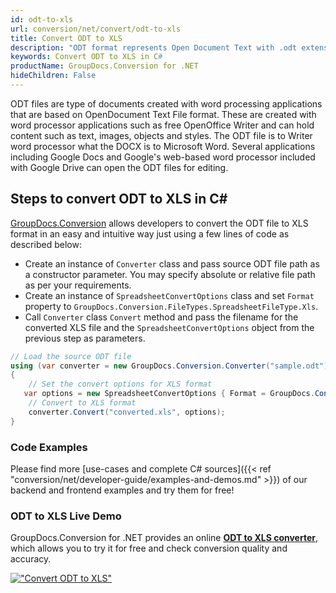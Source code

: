 ```yaml
---
id: odt-to-xls
url: conversion/net/convert/odt-to-xls
title: Convert ODT to XLS
description: "ODT format represents Open Document Text with .odt extension. Learn how to convert ODT to XLS file programmatically in C# language using GroupDocs.Conversion for .NET library."
keywords: Convert ODT to XLS in C#
productName: GroupDocs.Conversion for .NET
hideChildren: False
---
```


ODT files are type of documents created with word processing applications that are based on OpenDocument Text File format. These are created with word processor applications such as free OpenOffice Writer and can hold content such as text, images, objects and styles. The ODT file is to Writer word processor what the DOCX is to Microsoft Word. Several applications including Google Docs and Google's web-based word processor included with Google Drive can open the ODT files for editing.

## Steps to convert ODT to XLS in C#

[GroupDocs.Conversion](https://products.groupdocs.com/conversion/net) allows developers to convert the ODT file to XLS format in an easy and intuitive way just using a few lines of code as described below:

* Create an instance of `Converter` class and pass source ODT file path as a constructor parameter. You may specify absolute or relative file path as per your requirements. 
* Create an instance of `SpreadsheetConvertOptions` class and set `Format` property to `GroupDocs.Conversion.FileTypes.SpreadsheetFileType.Xls`.
* Call `Converter` class `Convert` method and pass the filename for the converted XLS file and the `SpreadsheetConvertOptions` object from the previous step as parameters.

```csharp
// Load the source ODT file
using (var converter = new GroupDocs.Conversion.Converter("sample.odt"))
{
    // Set the convert options for XLS format
   var options = new SpreadsheetConvertOptions { Format = GroupDocs.Conversion.FileTypes.SpreadsheetFileType.Xls };
    // Convert to XLS format
    converter.Convert("converted.xls", options);
}
```

### Code Examples

Please find more [use-cases and complete C# sources]({{< ref "conversion/net/developer-guide/examples-and-demos.md" >}}) of our backend and frontend examples and try them for free!

### ODT to XLS Live Demo

GroupDocs.Conversion for .NET provides an online [**ODT to XLS converter**](https://products.groupdocs.app/conversion/odt-to-xls), which allows you to try it for free and check conversion quality and accuracy.

[!["Convert ODT to XLS"](conversion/net/images/convert-to-xls/convert-odt-to-xls.png)](https://products.groupdocs.app/conversion/odt-to-xls)